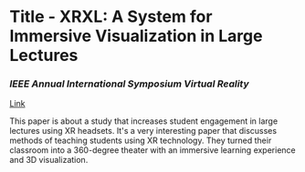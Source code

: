 # Title -  XRXL: A System for Immersive Visualization in Large Lectures
### *IEEE Annual International Symposium Virtual Reality*
[Link](https://ieeexplore.ieee.org/document/10937437)

This paper is about a study that increases student engagement in large lectures using XR headsets. It's a very interesting paper that discusses methods of teaching students using XR technology. They turned their classroom into a 360-degree theater with an immersive learning experience and 3D visualization.
